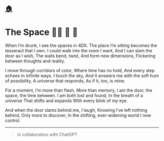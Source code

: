 [🏠](../../README.md)
---
# The Space 🧑‍🚀 🚀 🍺


When I’m drunk, I see the spaces in 4DX.
The place I’m sitting becomes the tesseract that I own.
I could walk into the room I want,
And I can slam the door as I wish,
The walls bend, twist,
And form new dimensions,
Flickering between thoughts and reality.

I move through corridors of color,
Where time has no hold,
And every step echoes in infinite ways.
I touch the sky,
And it answers me with the soft hum of possibility,
A universe that responds,
As if it, too, is mine.

For a moment, I’m more than flesh,
More than memory,
I am the door, the space, the time between.
I am both lost and found,
In the breath of a universe
That shifts and expands
With every blink of my eye.

And when the door slams behind me,
I laugh,
Knowing I’ve left nothing behind,
Only more to discover,
In the shifting, ever-widening world
I now control.

---
> In collaboration with ChatGPT
